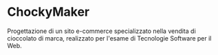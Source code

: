 # ChockyMaker
Progettazione di un sito e-commerce specializzato nella vendita di cioccolato di marca, realizzato per l'esame di Tecnologie Software per il Web.
